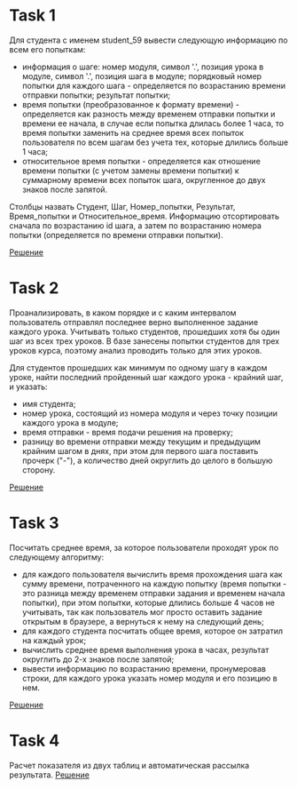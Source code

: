 # Task 1

Для студента с именем student_59 вывести следующую информацию по всем его попыткам:

- информация о шаге: номер модуля, символ '.', позиция урока в модуле, символ '.', позиция шага в модуле;
порядковый номер попытки для каждого шага - определяется по возрастанию времени отправки попытки;
результат попытки;
- время попытки (преобразованное к формату времени) - определяется как разность между временем отправки попытки и времени ее начала, 
в случае если попытка длилась более 1 часа, то время попытки заменить на среднее время всех попыток пользователя по всем шагам без учета тех, 
которые длились больше 1 часа;
- относительное время попытки  - определяется как отношение времени попытки (с учетом замены времени попытки) к суммарному времени всех попыток  шага, 
округленное до двух знаков после запятой.

Столбцы назвать  Студент,  Шаг, Номер_попытки, Результат, Время_попытки и Относительное_время. Информацию отсортировать сначала по возрастанию id шага, 
а затем по возрастанию номера попытки (определяется по времени отправки попытки).

[Решение](https://github.com/wassupqw/code_examples/blob/main/sql/Task%201.sql)

# Task 2

Проанализировать, в каком порядке и с каким интервалом пользователь отправлял последнее верно выполненное задание каждого урока. 
Учитывать только студентов, прошедших хотя бы один шаг из всех трех уроков. В базе занесены попытки студентов  для трех уроков курса, 
поэтому анализ проводить только для этих уроков.

Для студентов прошедших как минимум по одному шагу в каждом уроке, найти последний пройденный шаг каждого урока - крайний шаг, и указать:

- имя студента;
- номер урока, состоящий из номера модуля и через точку позиции каждого урока в модуле;
- время отправки  - время подачи решения на проверку;
- разницу во времени отправки между текущим и предыдущим крайним шагом в днях, при этом для первого шага поставить прочерк ("-"), 
а количество дней округлить до целого в большую сторону.

[Решение](https://github.com/wassupqw/code_examples/blob/main/sql/Task%202.sql)


# Task 3

Посчитать среднее время, за которое пользователи проходят урок по следующему алгоритму:

- для каждого пользователя вычислить время прохождения шага как сумму времени, потраченного на каждую попытку (время попытки - это разница между 
временем отправки задания и временем начала попытки), при этом попытки, которые длились больше 4 часов не учитывать, так как пользователь 
мог просто оставить задание открытым в браузере, а вернуться к нему на следующий день;
- для каждого студента посчитать общее время, которое он затратил на каждый урок;
- вычислить среднее время выполнения урока в часах, результат округлить до 2-х знаков после запятой;
- вывести информацию по возрастанию времени, пронумеровав строки, для каждого урока указать номер модуля и его позицию в нем.

[Решение](https://github.com/wassupqw/code_examples/blob/main/sql/Task%203.sql)

# Task 4

Расчет показателя из двух таблиц и автоматическая рассылка результата.
[Решение](https://github.com/wassupqw/code_examples/blob/main/Python/Python.ipynb)

